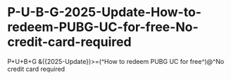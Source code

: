 # P-U-B-G-2025-Update-How-to-redeem-PUBG-UC-for-free-No-credit-card-required
P+U+B+G &amp;({2025-Update})>=(^How to redeem PUBG UC for free^)@^No credit card required
